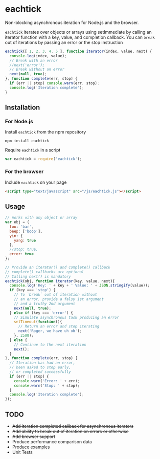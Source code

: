 eachtick
========

Non-blocking asynchronous iteration for Node.js and the browser.

`eachtick` iterates over objects or arrays using setImmediate by
calling an iterator function with a key, value, and completion callback. You
can `break` out of iterations by passing an error or the stop instruction

```javascript
eachtick([ 1, 2, 3, 4, 5 ], function iterator(index, value, next) {
  console.log(index, value);
  // Break with an error
  //next('error');
  // Break without an error
  next(null, true);
}, function complete(err, stop) {
  if (err || stop) console.warn(err, stop);
  console.log('Iteration complete');
}
```

## Installation
### For Node.js
Install `eachtick` from the npm repository
```
npm install eachtick
```
Require `eachtick` in a script
```javascript
var eachtick = require('eachtick');
```

### For the browser
Include `eachtick` on your page
```html
<script type="text/javascript" src="/js/eachtick.js"></script>
```

## Usage
```javascript
// Works with any object or array
var obj = {
  foo: 'bar',
  beep: ['boop'],
  yin: {
    yang: true
  },
  //stop: true,
  error: true
};

// Provide an iterator() and complete() callback
// complete() callbacks are optional
// Calling next() is mandatory
eachtick(obj, function iterator(key, value, next){
  console.log('Key: ' + key + ' Value: ' + JSON.stringify(value));
  if (key === 'stop') {
    // To `break` out of iteration without
    // an error, provide a falsy 1st argument
    // and a truthy 2nd argument
    next(null, true);
  } else if (key === 'error') {
    // Simulate asynchronous task producing an error
    setTimeout(function(){
      // Return an error and stop iterating
      next('Roger, we have uh oh');
    }, 2500);
  } else {
    // Continue to the next iteration
    next();
  }
}, function complete(err, stop) {
  // Iteration has had an error,
  // been asked to stop early,
  // or completed successfully
  if (err || stop) {
    console.warn('Error: ' + err);
    console.warn('Stop: ' + stop);
  }
  console.log('Iteration complete');
});
```

## TODO
* ~~Add iteration completed callback for asynchronous iterators~~
* ~~Add ability to break out of iteration on errors or otherwise~~
* ~~Add browser support~~
* Produce performance comparison data
* Produce examples
* Unit Tests